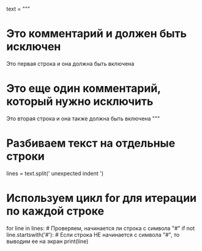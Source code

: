 text = """
# Это комментарий и должен быть исключен
Это первая строка и она должна быть включена
# Это еще один комментарий, который нужно исключить
Это вторая строка и она также должна быть включена
"""

# Разбиваем текст на отдельные строки
lines = text.split(' unexpected indent
')

# Используем цикл for для итерации по каждой строке
for line in lines:
    # Проверяем, начинается ли строка с символа "#"
    if not line.startswith('#'):
        # Если строка НЕ начинается с символа "#", то выводим ее на экран
        print(line)
